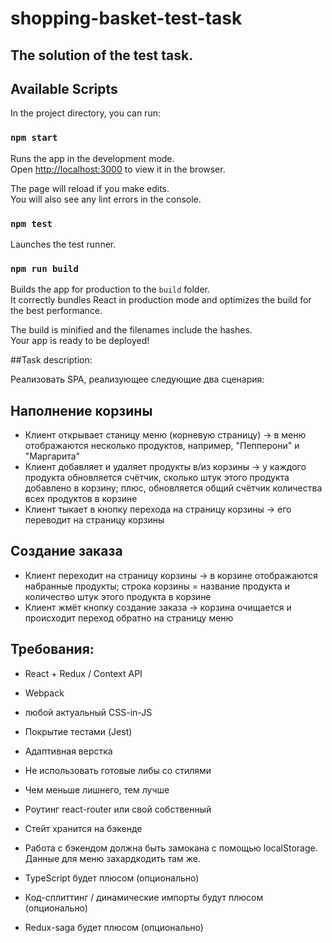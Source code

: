 # shopping-basket-test-task

## The solution of the test task.

## Available Scripts

In the project directory, you can run:

### `npm start`

Runs the app in the development mode.<br>
Open [http://localhost:3000](http://localhost:3000) to view it in the browser.

The page will reload if you make edits.<br>
You will also see any lint errors in the console.

### `npm test`

Launches the test runner.<br>

### `npm run build`

Builds the app for production to the `build` folder.<br>
It correctly bundles React in production mode and optimizes the build for the best performance.

The build is minified and the filenames include the hashes.<br>
Your app is ready to be deployed!

##Task description:

Реализовать SPA, реализующее следующие два сценария:

## Наполнение корзины
- Клиент открывает станицу меню (корневую страницу) -> в меню отображаются несколько продуктов, например, "Пепперони" и "Маргарита"
- Клиент добавляет и удаляет продукты в/из корзины -> у каждого продукта обновляется счётчик, сколько штук этого продукта добавлено в корзину; плюс, обновляется общий счётчик количества всех продуктов в корзине
- Клиент тыкает в кнопку перехода на страницу корзины -> его переводит на страницу корзины
## Создание заказа
- Клиент переходит на страницу корзины -> в корзине отображаются набранные продукты; строка корзины = название продукта и количество штук этого продукта в корзине
- Клиент жмёт кнопку создание заказа -> корзина очищается и происходит переход обратно на страницу меню

## Требования:

- React + Redux / Context API

- Webpack

- любой актуальный CSS-in-JS

- Покрытие тестами (Jest)

- Адаптивная верстка

- Не использовать готовые либы со стилями

- Чем меньше лишнего, тем лучше

- Роутинг react-router или свой собственный

- Стейт хранится на бэкенде

- Работа с бэкендом должна быть замокана с помощью localStorage. Данные для меню захардкодить там же.

- TypeScript будет плюсом (опционально)

- Код-сплиттинг / динамические импорты будут плюсом (опционально)

- Redux-saga будет плюсом (опционально)